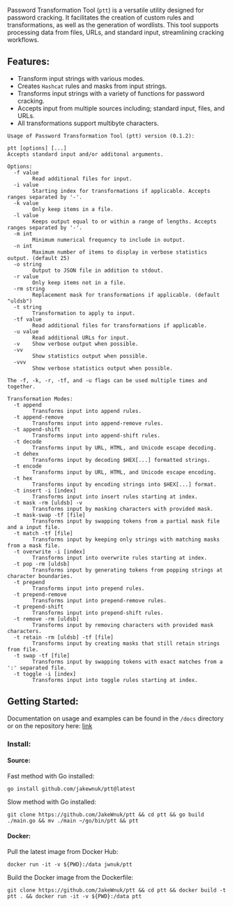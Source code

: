  Password Transformation Tool (`ptt`) is a versatile utility designed for password cracking. It facilitates the creation of custom rules and transformations, as well as the generation of wordlists. This tool supports processing data from files, URLs, and standard input, streamlining cracking workflows.

## Features:
- Transform input strings with various modes.
- Creates `Hashcat` rules and masks from input strings.
- Transforms input strings with a variety of functions for password cracking.
- Accepts input from multiple sources including; standard input, files, and URLs.
- All transformations support multibyte characters.

```
Usage of Password Transformation Tool (ptt) version (0.1.2):

ptt [options] [...]
Accepts standard input and/or additonal arguments.

Options:
  -f value
        Read additional files for input.
  -i value
        Starting index for transformations if applicable. Accepts ranges separated by '-'.
  -k value
        Only keep items in a file.
  -l value
        Keeps output equal to or within a range of lengths. Accepts ranges separated by '-'.
  -m int
        Minimum numerical frequency to include in output.
  -n int
        Maximum number of items to display in verbose statistics output. (default 25)
  -o string
        Output to JSON file in addition to stdout.
  -r value
        Only keep items not in a file.
  -rm string
        Replacement mask for transformations if applicable. (default "uldsb")
  -t string
        Transformation to apply to input.
  -tf value
        Read additional files for transformations if applicable.
  -u value
        Read additional URLs for input.
  -v    Show verbose output when possible.
  -vv
        Show statistics output when possible.
  -vvv
        Show verbose statistics output when possible.

The -f, -k, -r, -tf, and -u flags can be used multiple times and together.

Transformation Modes:
  -t append
        Transforms input into append rules.
  -t append-remove
        Transforms input into append-remove rules.
  -t append-shift
        Transforms input into append-shift rules.
  -t decode
        Transforms input by URL, HTML, and Unicode escape decoding.
  -t dehex
        Transforms input by decoding $HEX[...] formatted strings.
  -t encode
        Transforms input by URL, HTML, and Unicode escape encoding.
  -t hex
        Transforms input by encoding strings into $HEX[...] format.
  -t insert -i [index]
        Transforms input into insert rules starting at index.
  -t mask -rm [uldsb] -v
        Transforms input by masking characters with provided mask.
  -t mask-swap -tf [file]
        Transforms input by swapping tokens from a partial mask file and a input file.
  -t match -tf [file]
        Transforms input by keeping only strings with matching masks from a mask file.
  -t overwrite -i [index]
        Transforms input into overwrite rules starting at index.
  -t pop -rm [uldsb]
        Transforms input by generating tokens from popping strings at character boundaries.
  -t prepend
        Transforms input into prepend rules.
  -t prepend-remove
        Transforms input into prepend-remove rules.
  -t prepend-shift
        Transforms input into prepend-shift rules.
  -t remove -rm [uldsb]
        Transforms input by removing characters with provided mask characters.
  -t retain -rm [uldsb] -tf [file]
        Transforms input by creating masks that still retain strings from file.
  -t swap -tf [file]
        Transforms input by swapping tokens with exact matches from a ':' separated file.
  -t toggle -i [index]
        Transforms input into toggle rules starting at index.
```

## Getting Started:

Documentation on usage and examples can be found in the `/docs` directory or on the repository here: [link](https://github.com/JakeWnuk/ptt/tree/main/docs)

### Install:

#### Source:
Fast method with Go installed:
```
go install github.com/jakewnuk/ptt@latest
```
Slow method with Go installed:
```
git clone https://github.com/JakeWnuk/ptt && cd ptt && go build ./main.go && mv ./main ~/go/bin/ptt && ptt
```

#### Docker:
Pull the latest image from Docker Hub:
```
docker run -it -v ${PWD}:/data jwnuk/ptt
``` 
Build the Docker image from the Dockerfile:
```
git clone https://github.com/JakeWnuk/ptt && cd ptt && docker build -t ptt . && docker run -it -v ${PWD}:/data ptt
```
